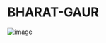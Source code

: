 # BHARAT-GAUR
![image](https://github.com/Bharatgaur/BHARAT-GAUR/assets/63364450/83f44705-3cdb-4601-b40c-e330dac14ffc)
